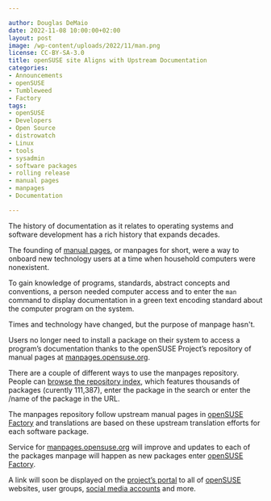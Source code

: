 ```yaml
---

author: Douglas DeMaio
date: 2022-11-08 10:00:00+02:00
layout: post
image: /wp-content/uploads/2022/11/man.png
license: CC-BY-SA-3.0
title: openSUSE site Aligns with Upstream Documentation
categories:
- Announcements
- openSUSE
- Tumbleweed
- Factory
tags:
- openSUSE
- Developers
- Open Source
- distrowatch
- Linux
- tools
- sysadmin
- software packages
- rolling release
- manual pages
- manpages
- Documentation

---
```


The history of documentation as it relates to operating systems and software development has a rich history that expands decades. 

The founding of [manual pages](https://en.opensuse.org/SDB:Manual_pages), or manpages for short, were a way to onboard new technology users at a time when household computers were nonexistent. 

To gain knowledge of programs, standards, abstract concepts and conventions, a person needed computer access and to enter the `man` command to display documentation in a green text encoding standard about the computer program on the system.

Times and technology have changed, but the purpose of manpage hasn't. 

Users no longer need to install a package on their system to access a program’s documentation thanks to the openSUSE Project’s repository of manual pages at [manpages.opensuse.org](https://manpages.opensuse.org). 

There are a couple of different ways to use the manpages repository. People can [browse the repository index](https://manpages.opensuse.org/Tumbleweed/index.html), which features thousands of packages (curently 111,387), enter the package in the search or enter the /name of the package in the URL.  

The manpages repository follow upstream manual pages in [openSUSE Factory](https://en.opensuse.org/Portal:Factory) and translations are based on these upstream translation efforts for each software package.

Service for [manpages.opensuse.org](https://manpages.opensuse.org) will improve and updates to each of the packages manpage will happen as new packages enter [openSUSE Factory](https://en.opensuse.org/Portal:Factory).

A link will soon be displayed on the [project’s portal](https://github.com/openSUSE/universe-o-o/) to all of [openSUSE](https://get.opensuse.org/) websites, user groups, [social media accounts](https://en.opensuse.org/openSUSE:Communication_channels#Social_networks) and more. 

<meta name="openSUSE, Tumbleweed, Developers, sysadmin, user, Open Source, rolling release, Linux, documentation, manpages, manual pages" content="HTML,CSS,XML,JavaScript">
